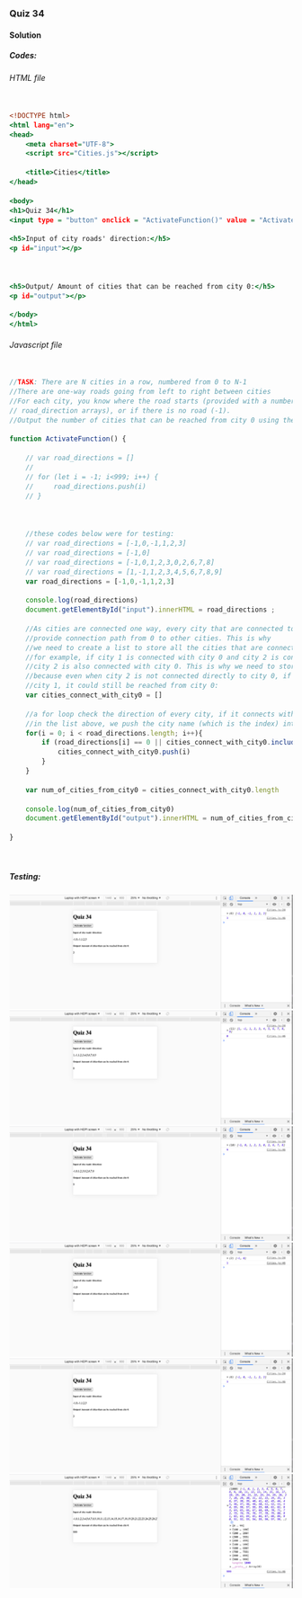 ### Quiz 34


#### Solution



##### Codes:

###### HTML file
```.html

<!DOCTYPE html>
<html lang="en">
<head>
    <meta charset="UTF-8">
    <script src="Cities.js"></script>

    <title>Cities</title>
</head>

<body>
<h1>Quiz 34</h1>
<input type = "button" onclick = "ActivateFunction()" value = "Activate function">

<h5>Input of city roads' direction:</h5>
<p id="input"></p>



<h5>Output/ Amount of cities that can be reached from city 0:</h5>
<p id="output"></p>

</body>
</html>

```

###### Javascript file
```.js

//TASK: There are N cities in a row, numbered from 0 to N-1
//There are one-way roads going from left to right between cities
//For each city, you know where the road starts (provided with a number of the city from the
// road_direction arrays), or if there is no road (-1).
//Output the number of cities that can be reached from city 0 using the road.

function ActivateFunction() {

    // var road_directions = []
    //
    // for (let i = -1; i<999; i++) {
    //     road_directions.push(i)
    // }



    //these codes below were for testing:
    // var road_directions = [-1,0,-1,1,2,3]
    // var road_directions = [-1,0]
    // var road_directions = [-1,0,1,2,3,0,2,6,7,8]
    // var road_directions = [1,-1,1,2,3,4,5,6,7,8,9]
    var road_directions = [-1,0,-1,1,2,3]

    console.log(road_directions)
    document.getElementById("input").innerHTML = road_directions ;

    //As cities are connected one way, every city that are connected to 0 could
    //provide connection path from 0 to other cities. This is why
    //we need to create a list to store all the cities that are connected to 0
    //for example, if city 1 is connected with city 0 and city 2 is connected with city 1,
    //city 2 is also connected with city 0. This is why we need to stores city 1 in a list
    //because even when city 2 is not connected directly to city 0, if it is connected with
    //city 1, it could still be reached from city 0:
    var cities_connect_with_city0 = []

    //a for loop check the direction of every city, if it connects with 0 or belongs
    //in the list above, we push the city name (which is the index) into the list itself.
    for(i = 0; i < road_directions.length; i++){
        if (road_directions[i] == 0 || cities_connect_with_city0.includes(road_directions[i])){
            cities_connect_with_city0.push(i)
        }
    }

    var num_of_cities_from_city0 = cities_connect_with_city0.length

    console.log(num_of_cities_from_city0)
    document.getElementById("output").innerHTML = num_of_cities_from_city0 ;

}




```

##### Testing:

![](https://github.com/BrightChanges/Unit-4/blob/main/Screen%20Shot%200003-04-23%20at%2016.04.02.png)
![](https://github.com/BrightChanges/Unit-4/blob/main/Screen%20Shot%200003-04-23%20at%2016.03.48.png)
![](https://github.com/BrightChanges/Unit-4/blob/main/Screen%20Shot%200003-04-23%20at%2016.03.37.png)
![](https://github.com/BrightChanges/Unit-4/blob/main/Screen%20Shot%200003-04-23%20at%2016.03.26.png)
![](https://github.com/BrightChanges/Unit-4/blob/main/Screen%20Shot%200003-04-23%20at%2016.03.16.png)
![](https://github.com/BrightChanges/Unit-4/blob/main/Screen%20Shot%200003-04-23%20at%2016.02.42.png)
